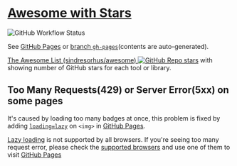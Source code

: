 # [Awesome with Stars](https://yz89122.github.io/awesome-with-stars)

![GitHub Workflow Status](https://img.shields.io/github/actions/workflow/status/yz89122/awesome-with-stars/main.yml?label=Update&branch=main)

See [GitHub Pages](https://yz89122.github.io/awesome-with-stars) or [branch `gh-pages`](https://github.com/yz89122/awesome-with-stars/tree/gh-pages#readme)(contents are auto-generated).

[The Awesome List (sindresorhus/awesome) ![GitHub Repo stars](https://img.shields.io/github/stars/sindresorhus/awesome?style=social)](https://github.com/sindresorhus/awesome#readme) with showing number of GitHub stars for each tool or library.

## Too Many Requests(429) or Server Error(5xx) on some pages

It's caused by loading too many badges at once, this problem is fixed by adding [`loading=lazy`](https://web.dev/browser-level-image-lazy-loading/) on `<img>` in [GitHub Pages](https://yz89122.github.io/awesome-with-stars).

[Lazy loading](https://web.dev/browser-level-image-lazy-loading/) is not supported by all browsers. If you're seeing too many request error, please check the [supported browsers](https://caniuse.com/loading-lazy-attr) and use one of them to visit [GitHub Pages](https://awesome.imyz.dev)
